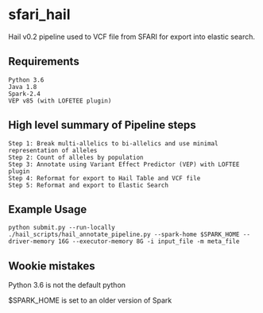 # sfari_hail
Hail v0.2 pipeline used to VCF file from SFARI for export into elastic search.

## Requirements
```
Python 3.6
Java 1.8
Spark-2.4
VEP v85 (with LOFETEE plugin)
```

## High level summary of Pipeline steps
```
Step 1: Break multi-allelics to bi-allelics and use minimal representation of alleles
Step 2: Count of alleles by population
Step 3: Annotate using Variant Effect Predictor (VEP) with LOFTEE plugin
Step 4: Reformat for export to Hail Table and VCF file
Step 5: Reformat and export to Elastic Search
```

## Example Usage
```
python submit.py --run-locally ./hail_scripts/hail_annotate_pipeline.py --spark-home $SPARK_HOME --driver-memory 16G --executor-memory 8G -i input_file -m meta_file
```

## Wookie mistakes
Python 3.6 is not the default python

$SPARK_HOME is set to an older version of Spark

